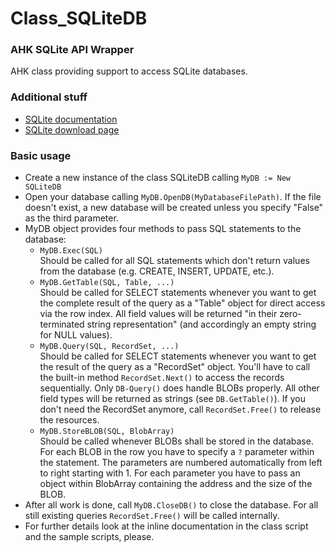 # Class_SQLiteDB #

### AHK SQLite API Wrapper ###

AHK class providing support to access SQLite databases.


### Additional stuff ###

- [SQLite documentation](http://www.sqlite.org/docs.html)
- [SQLite download page](http://www.sqlite.org/download.html)

### Basic usage ###

- Create a new instance of the class SQLiteDB calling `MyDB := New SQLiteDB`
- Open your database calling `MyDB.OpenDB(MyDatabaseFilePath)`. If the file doesn't exist, a new database will be created unless you specify "False" as the third parameter.
- MyDB object provides four methods to pass SQL statements to the database:
  - `MyDB.Exec(SQL)`  
	Should be called for all SQL statements which don't return values from the database (e.g. CREATE, INSERT, UPDATE, etc.).
  - `MyDB.GetTable(SQL, Table, ...)`    
	Should be called for SELECT statements whenever you want to get the complete result of the query as a "Table" object for direct access via the row index. All field values will be returned "in their zero-terminated string representation" (and accordingly an empty string for NULL values).
  - `MyDB.Query(SQL, RecordSet, ...)`    
	Should be called for SELECT statements whenever you want to get the result of the query as a "RecordSet" object. You'll have to call the built-in method `RecordSet.Next()` to access the records sequentially. Only `DB-Query()` does handle BLOBs properly. All other field types will be returned as strings (see `DB.GetTable()`). If you don't need the RecordSet anymore, call `RecordSet.Free()` to release the resources.
  - `MyDB.StoreBLOB(SQL, BlobArray)`  
	Should be called whenever BLOBs shall be stored in the database. For each BLOB in the row you have to specify a `?` parameter within the statement. The parameters are numbered automatically from left to right starting with 1. For each parameter you have to pass an object within BlobArray containing the address and the size of the BLOB.
- After all work is done, call `MyDB.CloseDB()` to close the database. For all still existing queries `RecordSet.Free()` will be called internally.
- For further details look at the inline documentation in the class script and the sample scripts, please.
